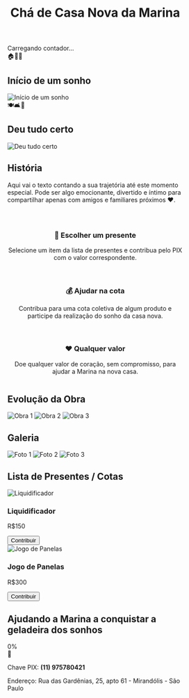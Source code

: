 <!DOCTYPE html>
<html lang="pt-BR">
<head>
<meta charset="UTF-8" />
<meta name="viewport" content="width=device-width, initial-scale=1" />
<title>Chá de Casa Nova da Marina</title>
<style>
  /* Reset básico */
  * {
    box-sizing: border-box;
  }

  body {
    font-family: Arial, sans-serif;
    margin: 0;
    padding: 0;
    background: #fffafc;
    color: #333;
    line-height: 1.5;
  }

  header {
    background: #f8dce2;
    padding: 20px;
    text-align: center;
  }

  header h1 {
    margin: 0;
    font-size: 2.5em;
    color: #b34766;
  }

  #contador {
    position: fixed;
    top: 20px;
    right: 20px;
    background: #f8dce2;
    padding: 12px 18px;
    border-radius: 12px;
    font-weight: bold;
    color: #b34766;
    box-shadow: 0 2px 8px rgba(0,0,0,0.2);
    z-index: 100;
    font-size: 1em;
    min-width: 160px;
    text-align: center;
  }

  section {
    padding: 40px 20px;
    max-width: 1100px;
    margin: auto;
  }

  h2 {
    color: #b34766;
    text-align: center;
    margin-bottom: 20px;
    font-weight: 700;
  }

  .story {
    text-align: center;
    line-height: 1.6;
    margin-bottom: 40px;
    max-width: 800px;
    margin-left: auto;
    margin-right: auto;
    font-size: 1.1em;
  }

  .before-after {
    display: flex;
    gap: 20px;
    justify-content: center;
    flex-wrap: wrap;
    margin-top: 30px;
  }

  .before-after > div {
    flex: 1 1 300px;
    text-align: center;
  }

  .before-after img {
    width: 100%;
    height: auto;
    max-width: 400px;
    border-radius: 12px;
    box-shadow: 0 2px 6px rgba(0,0,0,0.2);
  }

  .emoji {
    font-size: 2em;
    margin-bottom: 10px;
    display: block;
  }

  .gallery,
  .obra,
  .gift-grid {
    display: grid;
    grid-template-columns: repeat(auto-fit, minmax(250px, 1fr));
    gap: 15px;
  }

  .gallery img,
  .obra img,
  .gift-item img {
    width: 100%;
    height: auto;
    border-radius: 10px;
    box-shadow: 0 2px 6px rgba(0,0,0,0.2);
  }

  .gift-item {
    background: #fff;
    padding: 20px;
    border-radius: 12px;
    box-shadow: 0 2px 5px rgba(0,0,0,0.1);
    text-align: center;
    display: flex;
    flex-direction: column;
    justify-content: space-between;
  }

  .gift-item h3 {
    margin: 10px 0 5px;
    color: #b34766;
  }

  .gift-item p {
    margin: 5px 0 15px;
    font-weight: bold;
  }

  .gift-item button {
    background: #b34766;
    color: white;
    border: none;
    padding: 12px 20px;
    border-radius: 8px;
    cursor: pointer;
    font-weight: 600;
    transition: background-color 0.3s ease;
  }

  .gift-item button:hover {
    background: #8c2f4d;
  }

  .progress-container {
    background: #f3d9e0;
    border-radius: 12px;
    padding: 5px;
    margin-top: 30px;
    max-width: 600px;
    margin-left: auto;
    margin-right: auto;
  }

  .progress-bar {
    background: #b34766;
    height: 35px;
    border-radius: 12px;
    width: 0;
    color: white;
    font-weight: bold;
    display: flex;
    align-items: center;
    justify-content: center;
    transition: width 1s ease;
  }

  #music-icon {
    position: fixed;
    bottom: 20px;
    left: 20px;
    font-size: 2.5em;
    cursor: pointer;
    z-index: 100;
  }

  footer {
    background: #f8dce2;
    padding: 20px;
    text-align: center;
    color: #b34766;
    margin-top: 40px;
    border-top: 2px solid #b34766;
    font-size: 0.9em;
  }

  footer p {
    margin: 5px 0;
    word-break: break-word;
  }

  .how-to-help div {
    background:#ffe6ec;
    padding: 20px;
    border-radius: 12px;
    box-shadow: 0 2px 6px rgba(0,0,0,0.2);
  }

  .how-to-help h3 {
    margin-bottom: 10px;
    color: #b34766;
  }

  /* Responsivo */

  @media (max-width: 700px) {
    .before-after {
      flex-direction: column;
      gap: 30px;
    }

    #contador {
      font-size: 0.9em;
      padding: 10px 14px;
      min-width: 140px;
      top: 10px;
      right: 10px;
    }
  }
</style>
</head>
<body>
<header>
  <h1>Chá de Casa Nova da Marina</h1>
</header>

<div id="contador">Carregando contador...</div>

<section>
  <div class="before-after">
    <div>
      <span class="emoji">🏠🎁🧹</span>
      <h2>Início de um sonho</h2>
      <img src="images/inicio.png" alt="Início de um sonho" />
    </div>
    <div>
      <span class="emoji">🍽️🛋️🌿</span>
      <h2>Deu tudo certo</h2>
      <img src="https://images.unsplash.com/photo-1600585154340-be6161a56a0c" alt="Deu tudo certo" />
    </div>
  </div>

  <div class="story">
    <h2>História</h2>
    <p>
      Aqui vai o texto contando a sua trajetória até este momento especial. Pode ser algo emocionante, divertido e íntimo para compartilhar apenas com amigos e familiares próximos ❤️.
    </p>
  </div>

  <section class="how-to-help" style="display: grid; grid-template-columns: repeat(auto-fit, minmax(250px, 1fr)); gap: 20px; margin-top: 40px; text-align: center;">
    <div>
      <h3>🎁 Escolher um presente</h3>
      <p>Selecione um item da lista de presentes e contribua pelo PIX com o valor correspondente.</p>
    </div>
    <div>
      <h3>💰 Ajudar na cota</h3>
      <p>Contribua para uma cota coletiva de algum produto e participe da realização do sonho da casa nova.</p>
    </div>
    <div>
      <h3>❤️ Qualquer valor</h3>
      <p>Doe qualquer valor de coração, sem compromisso, para ajudar a Marina na nova casa.</p>
    </div>
  </section>

  <h2>Evolução da Obra</h2>
  <div class="obra">
    <img src="https://images.unsplash.com/photo-1581091870622-3d7b1bb0e6b0" alt="Obra 1" />
    <img src="https://images.unsplash.com/photo-1581090700227-4c4f8d5d3a3b" alt="Obra 2" />
    <img src="https://images.unsplash.com/photo-1600585154209-c3a1e8c6bb25" alt="Obra 3" />
  </div>

  <h2>Galeria</h2>
  <div class="gallery">
    <img src="https://images.unsplash.com/photo-1512917774080-9991f1c4c750" alt="Foto 1" />
    <img src="https://images.unsplash.com/photo-1522708323590-d24dbb6b0267" alt="Foto 2" />
    <img src="https://images.unsplash.com/photo-1505691938895-1758d7feb511" alt="Foto 3" />
  </div>

  <div class="gifts">
    <h2>Lista de Presentes / Cotas</h2>
    <div class="gift-grid">
      <div class="gift-item">
        <img src="https://images.unsplash.com/photo-1586201375761-83865001e17d" alt="Liquidificador" />
        <h3>Liquidificador</h3>
        <p>R$150</p>
        <button onclick="alert('Contribua com R$150 via PIX!')">Contribuir</button>
      </div>
      <div class="gift-item">
        <img src="https://images.unsplash.com/photo-1617196039897-7e1c2c9b472b" alt="Jogo de Panelas" />
        <h3>Jogo de Panelas</h3>
        <p>R$300</p>
        <button onclick="alert('Contribua com R$300 via PIX!')">Contribuir</button>
      </div>
    </div>
  </div>

  <h2>Ajudando a Marina a conquistar a geladeira dos sonhos</h2>
  <div class="progress-container">
    <div class="progress-bar" id="progress-bar">0%</div>
  </div>
</
</section>

<div id="music-icon" title="Tocar música">🎵</div>

<footer>
  <p>Chave PIX: <strong>(11) 975780421</strong></p>
  <p>Endereço: Rua das Gardênias, 25, apto 61 - Mirandólis - São Paulo</p>
</footer>

<script src="https://cdn.jsdelivr.net/npm/qrcode/build/qrcode.min.js"></script>
<script>
  const objetivo = 3000;
  let arrecadado = 1200;

  const progressBar = document.getElementById('progress-bar');

  function updateProgress() {
    let percent = Math.min((arrecadado / objetivo) * 100, 100);
    progressBar.style.width = percent + '%';
    progressBar.textContent = `R$${arrecadado} / R$${objetivo} (${percent.toFixed(0)}%)`;
  }

  updateProgress();

  // Contador regressivo até 31/dez/2025 00:00
  const targetDate = new Date("Dec 31, 2025 00:00:00").getTime();
  const contador = document.getElementById('contador');

  function updateCountdown() {
    const now = new Date().getTime();
    const distance = targetDate - now;

    if (distance < 0) {
      contador.textContent = "Evento finalizado!";
      return;
    }

    const days = Math.floor(distance / (1000 * 60 * 60 * 24));
    const hours = Math.floor((distance % (1000 * 60 * 60 * 24)) / (1000 * 60 * 60));
    const minutes = Math.floor((distance % (1000 * 60 * 60)) / (1000 * 60));
    const seconds = Math.floor((distance % (1000 * 60)) / 1000);

    contador.textContent = `Faltam ${days}d ${hours}h ${minutes}m ${seconds}s`;
  }

  updateCountdown();
  setInterval(updateCountdown, 1000);

  // Exemplo simples para o ícone de música: clicar para alternar emoji (sem som real)
  const musicIcon = document.getElementById('music-icon');
  let musicOn = false;
  musicIcon.addEventListener('click', () => {
    musicOn = !musicOn;
    musicIcon.textContent = musicOn ? '🎶' : '🎵';
  });
</script>
</body>
</html>

